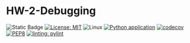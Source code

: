# HW-2-Debugging

![Static Badge](https://img.shields.io/badge/python-3.13-blue) [![License: MIT](https://img.shields.io/badge/License-MIT-yellow.svg)](https://opensource.org/licenses/MIT) ![Linux](https://img.shields.io/badge/Linux-FCC624?style=for-the-badge&logo=linux&logoColor=black) [![Python application](https://github.com/SE24-Group-43/HW-2-Debugging/actions/workflows/python-app.yml/badge.svg)](https://github.com/SE24-Group-43/HW-2-Debugging/actions/workflows/python-app.yml) [![codecov](https://codecov.io/gh/SE24-Group-43/HW-2-Debugging/graph/badge.svg?token=T9WGZA1ZR5)](https://codecov.io/gh/SE24-Group-43/HW-2-Debugging) [![PEP8](https://img.shields.io/badge/code%20style-pep8-orange.svg)](https://www.python.org/dev/peps/pep-0008/) [![linting: pylint](https://img.shields.io/badge/linting-pylint-yellowgreen)](https://github.com/pylint-dev/pylint)
